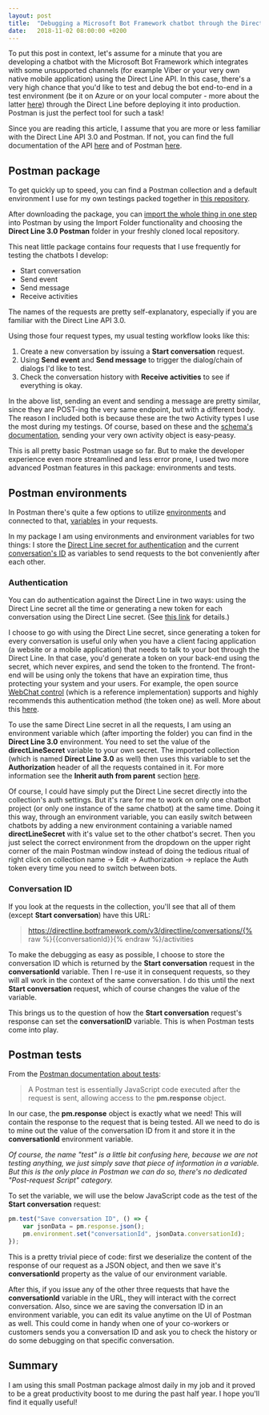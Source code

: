 ```yaml
---
layout: post
title:  "Debugging a Microsoft Bot Framework chatbot through the Direct Line API 3.0"
date:   2018-11-02 08:00:00 +0200
---
```

To put this post in context, let's assume for a minute that you are developing a chatbot with the Microsoft Bot Framework which integrates with some unsupported channels (for example Viber or your very own native mobile application) using the Direct Line API. In this case, there's a very high chance that you'd like to test and debug the bot end-to-end in a test environment (be it on Azure or on your local computer - more about the latter [here](https://blogs.msdn.microsoft.com/jamiedalton/2016/07/29/ms-bot-framework-ngrok/)) through the Direct Line before deploying it into production. Postman is just the perfect tool for such a task!

Since you are reading this article, I assume that you are more or less familiar with the Direct Line API 3.0 and Postman. If not, you can find the full documentation of the API [here](https://docs.microsoft.com/en-us/azure/bot-service/rest-api/bot-framework-rest-direct-line-3-0-concepts?view=azure-bot-service-4.0) and of Postman [here](https://www.getpostman.com/docs/v6/).

## Postman package

To get quickly up to speed, you can find a Postman collection and a default environment I use for my own testings packed together in [this repository](https://github.com/peterbozso/directline-postman).

After downloading the package, you can [import the whole thing in one step](https://www.getpostman.com/docs/v6/postman/collections/data_formats) into Postman by using the Import Folder functionality and choosing the **Direct Line 3.0 Postman** folder in your freshly cloned local repository.

This neat little package contains four requests that I use frequently for testing the chatbots I develop:

* Start conversation
* Send event
* Send message
* Receive activities

The names of the requests are pretty self-explanatory, especially if you are familiar with the Direct Line API 3.0.

Using those four request types, my usual testing workflow looks like this:

1. Create a new conversation by issuing a **Start conversation** request.
2. Using **Send event** and **Send message** to trigger the dialog/chain of dialogs I'd like to test.
3. Check the conversation history with **Receive activities** to see if everything is okay.

In the above list, sending an event and sending a message are pretty similar, since they are POST-ing the very same endpoint, but with a different body. The reason I included both is because these are the two Activity types I use the most during my testings. Of course, based on these and the [schema's documentation](https://docs.microsoft.com/en-us/azure/bot-service/rest-api/bot-framework-rest-connector-api-reference?view=azure-bot-service-4.0#activity-object), sending your very own activity object is easy-peasy.

This is all pretty basic Postman usage so far. But to make the developer experience even more streamlined and less error prone, I used two more advanced Postman features in this package: environments and tests.

## Postman environments

In Postman there's quite a few options to utilize [environments](https://www.getpostman.com/docs/v6/postman/environments_and_globals/intro_to_environments_and_globals) and connected to that, [variables](https://www.getpostman.com/docs/v6/postman/environments_and_globals/variables) in your requests.

In my package I am using environments and environment variables for two things: I store the [Direct Line secret for authentication](https://docs.microsoft.com/en-us/azure/bot-service/rest-api/bot-framework-rest-direct-line-3-0-authentication?view=azure-bot-service-4.0) and the current [conversation's ID](https://docs.microsoft.com/en-us/azure/bot-service/rest-api/bot-framework-rest-direct-line-3-0-start-conversation?view=azure-bot-service-4.0) as variables to send requests to the bot conveniently after each other.

### Authentication

You can do authentication against the Direct Line in two ways: using the Direct Line secret all the time or generating a new token for each conversation using the Direct Line secret. (See [this link](https://docs.microsoft.com/en-us/azure/bot-service/rest-api/bot-framework-rest-direct-line-3-0-authentication?view=azure-bot-service-4.0) for details.)

I choose to go with using the Direct Line secret, since generating a token for every conversation is useful only when you have a client facing application (a website or a mobile application) that needs to talk to your bot through the Direct Line. In that case, you'd generate a token on your back-end using the secret, which never expires, and send the token to the frontend. The front-end will be using only the tokens that have an expiration time, thus protecting your system and your users. For example, the open source [WebChat control](https://github.com/Microsoft/BotFramework-WebChat) (which is a reference implementation) supports and highly recommends this authentication method (the token one) as well. More about this [here](https://docs.microsoft.com/en-us/azure/bot-service/bot-service-channel-connect-webchat?view=azure-bot-service-4.0).

To use the same Direct Line secret in all the requests, I am using an environment variable which (after importing the folder) you can find in the **Direct Line 3.0** environment. You need to set the value of the **directLineSecret** variable to your own secret. The imported collection (which is named **Direct Line 3.0** as well) then uses this variable to set the **Authorization** header of all the requests contained in it. For more information see the **Inherit auth from parent** section [here](https://www.getpostman.com/docs/v6/postman/sending_api_requests/authorization).

Of course, I could have simply put the Direct Line secret directly into the collection's auth settings. But it's rare for me to work on only one chatbot project (or only one instance of the same chatbot) at the same time. Doing it this way, through an environment variable, you can easily switch between chatbots by adding a new environment containing a variable named **directLineSecret** with it's value set to the other chatbot's secret. Then you just select the correct environment from the dropdown on the upper right corner of the main Postman window instead of doing the tedious ritual of right click on collection name -> Edit -> Authorization -> replace the Auth token every time you need to switch between bots.

### Conversation ID

If you look at the requests in the collection, you'll see that all of them (except **Start conversation**) have this URL:

>https://directline.botframework.com/v3/directline/conversations/{% raw  %}{{conversationId}}{% endraw  %}/activities

To make the debugging as easy as possible, I choose to store the conversation ID which is returned by the **Start conversation** request in the **conversationId** variable. Then I re-use it in consequent requests, so they will all work in the context of the same conversation. I do this until the next **Start conversation** request, which of course changes the value of the variable.

This brings us to the question of how the **Start conversation** request's response can set the **conversationID** variable. This is when Postman tests come into play.

## Postman tests

From the [Postman documentation about tests](https://www.getpostman.com/docs/v6/postman/scripts/test_scripts):

> A Postman test is essentially JavaScript code executed after the request is sent, allowing access to the **pm.response** object.

In our case, the **pm.response** object is exactly what we need! This will contain the response to the request that is being tested. All we need to do is to mine out the value of the conversation ID from it and store it in the **conversationId** environment variable.

*Of course, the name "test" is a little bit confusing here, because we are not testing anything, we just simply save that piece of information in a variable. But this is the only place in Postman we can do so, there's no dedicated "Post-request Script" category.*

To set the variable, we will use the below JavaScript code as the test of the **Start conversation** request:
```javascript
pm.test("Save conversation ID", () => {
    var jsonData = pm.response.json();
    pm.environment.set("conversationId", jsonData.conversationId);
});
```
This is a pretty trivial piece of code: first we deserialize the content of the response of our request as a JSON object, and then we save it's **conversationId** property as the value of our environment variable.

After this, if you issue any of the other three requests that have the **conversationId** variable in the URL, they will interact with the correct conversation. Also, since we are saving the conversation ID in an environment variable, you can edit its value anytime on the UI of Postman as well. This could come in handy when one of your co-workers or customers sends you a conversation ID and ask you to check the history or do some debugging on that specific conversation.

## Summary

I am using this small Postman package almost daily in my job and it proved to be a great productivity boost to me during the past half year. I hope you'll find it equally useful!